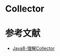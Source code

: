 # Collector


# 参考文献
* [Java8-理解Collector](https://www.cnblogs.com/woshimrf/p/java8-learn-collector.html)
